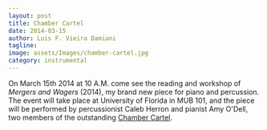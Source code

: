 ```yaml
---
layout: post
title: Chamber Cartel
date: 2014-03-15
author: Luis F. Vieira Damiani
tagline:
image: assets/Images/chamber-cartel.jpg
category: instrumental
---
```


On March 15th 2014 at 10 A.M. come see the reading and workshop of *Mergers and Wagers* (2014), my brand new piece for piano and percussion. The event will take place at University of Florida in MUB 101, and the piece will be performed by percussionist Caleb Herron and pianist Amy O'Dell, two members of the outstanding [Chamber Cartel](http://www.chambercartel.com).